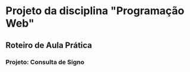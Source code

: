 # Projeto da disciplina "Programação Web"
## Roteiro de Aula Prática
### Projeto: Consulta de Signo

